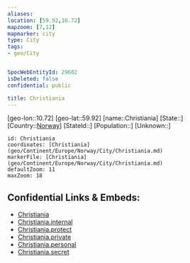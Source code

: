 ```yaml
---
aliases: 
location: [59.92,10.72]
mapzoom: [7,12] 
mapmarker: city 
type: City
tags:
- geo/City


SpocWebEntityId: 29602
isDeleted: false
confidential: public

title: Christiania
---
```

[geo-lon::10.72]
[geo-lat::59.92]
[name::Christiania]
[State::]
[Country::[Norway](geo/Continent/Europe/Norway.md)]
[StateId::]
[Population::]
[Unknown::]


```leaflet
id: Christiania
coordinates: [Christiania](geo/Continent/Europe/Norway/City/Christiania.md)
markerFile: [Christiania](geo/Continent/Europe/Norway/City/Christiania.md)
defaultZoom: 11 
maxZoom: 18
```


## Confidential Links & Embeds: 
- [Christiania](../../../../../../_public/geo/Continent/Europe/Norway/City/Christiania.md) 
- [Christiania.internal](../../../../../../_internal/geo/Continent/Europe/Norway/City/Christiania.internal.md) 
- [Christiania.protect](../../../../../../_protect/geo/Continent/Europe/Norway/City/Christiania.protect.md) 
- [Christiania.private](../../../../../../_private/geo/Continent/Europe/Norway/City/Christiania.private.md) 
- [Christiania.personal](../../../../../../_personal/geo/Continent/Europe/Norway/City/Christiania.personal.md) 
- [Christiania.secret](../../../../../../_secret/geo/Continent/Europe/Norway/City/Christiania.secret.md) 
